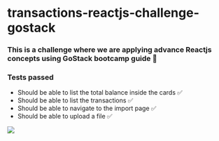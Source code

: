 # transactions-reactjs-challenge-gostack

### This is a challenge where we are applying advance Reactjs concepts using GoStack bootcamp guide 🚀


### Tests passed

- Should be able to list the total balance inside the cards ✅ 
- Should be able to list the transactions ✅ 
- Should be able to navigate to the import page ✅ 
- Should be able to upload a file ✅ 

 ![](http://g.recordit.co/RUg7CLbyvG.gif)

